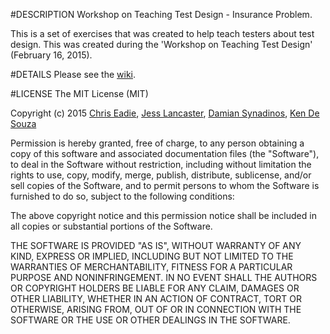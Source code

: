 
#DESCRIPTION
Workshop on Teaching Test Design - Insurance Problem. 

This is a set of exercises that was created to help teach testers about test design. This was created during the 'Workshop on Teaching Test Design' (February 16, 2015).

#DETAILS
Please see the [wiki](https://github.com/kgdesouz/whatda/wiki).


#LICENSE
The MIT License (MIT)

Copyright (c) 2015 [Chris Eadie](https://twitter.com/cmeadie), [Jess Lancaster](https://twitter.com/jessclancaster), [Damian Synadinos](https://twitter.com/dsynadinos), [Ken De Souza](https://twitter.com/kgdesouz)

Permission is hereby granted, free of charge, to any person obtaining a copy
of this software and associated documentation files (the "Software"), to deal
in the Software without restriction, including without limitation the rights
to use, copy, modify, merge, publish, distribute, sublicense, and/or sell
copies of the Software, and to permit persons to whom the Software is
furnished to do so, subject to the following conditions:

The above copyright notice and this permission notice shall be included in all
copies or substantial portions of the Software.

THE SOFTWARE IS PROVIDED "AS IS", WITHOUT WARRANTY OF ANY KIND, EXPRESS OR
IMPLIED, INCLUDING BUT NOT LIMITED TO THE WARRANTIES OF MERCHANTABILITY,
FITNESS FOR A PARTICULAR PURPOSE AND NONINFRINGEMENT. IN NO EVENT SHALL THE
AUTHORS OR COPYRIGHT HOLDERS BE LIABLE FOR ANY CLAIM, DAMAGES OR OTHER
LIABILITY, WHETHER IN AN ACTION OF CONTRACT, TORT OR OTHERWISE, ARISING FROM,
OUT OF OR IN CONNECTION WITH THE SOFTWARE OR THE USE OR OTHER DEALINGS IN THE
SOFTWARE.